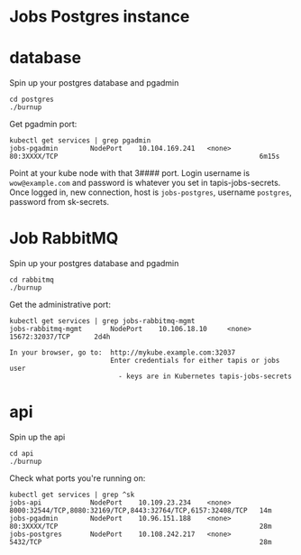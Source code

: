 # Jobs Postgres instance

# database

Spin up your postgres database and pgadmin

    cd postgres
    ./burnup

Get pgadmin port:

    kubectl get services | grep pgadmin
    jobs-pgadmin        NodePort    10.104.169.241   <none>        80:3XXXX/TCP                                                  6m15s

Point at your kube node with that 3#### port. Login username is `wow@example.com` and password is whatever you set in tapis-jobs-secrets. Once logged in, new connection, host is `jobs-postgres`, username `postgres`, password from sk-secrets.

# Job RabbitMQ

Spin up your postgres database and pgadmin

    cd rabbitmq
    ./burnup
    
Get the administrative port:

    kubectl get services | grep jobs-rabbitmq-mgmt
    jobs-rabbitmq-mgmt       NodePort    10.106.18.10     <none>        15672:32037/TCP      2d4h

    In your browser, go to:  http://mykube.example.com:32037
                             Enter credentials for either tapis or jobs user
                               - keys are in Kubernetes tapis-jobs-secrets

# api

Spin up the api

    cd api
    ./burnup

Check what ports you're running on:

    kubectl get services | grep ^sk
    jobs-api            NodePort    10.109.23.234    <none>        8000:32544/TCP,8080:32169/TCP,8443:32764/TCP,6157:32408/TCP   14m
    jobs-pgadmin        NodePort    10.96.151.188    <none>        80:3XXXX/TCP                                                  28m
    jobs-postgres       NodePort    10.108.242.217   <none>        5432/TCP                                                      28m





